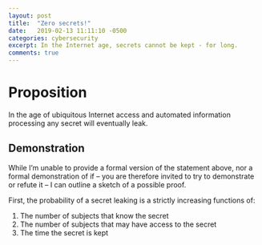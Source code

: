 ```yaml
---
layout: post
title:  "Zero secrets!"
date:   2019-02-13 11:11:10 -0500
categories: cybersecurity
excerpt: In the Internet age, secrets cannot be kept - for long.
comments: true
---
```

Proposition
===========
In the age of ubiquitous Internet access and automated information processing any secret will eventually leak.

Demonstration
-------------
While I’m unable to provide a formal version of the statement above, nor a formal demonstration of if – you are therefore invited to try to demonstrate or refute it – I can outline a sketch of a possible proof.

First, the probability of a secret leaking is a strictly increasing functions of:
1.	The number of subjects that know the secret
2.	The number of subjects that may have access to the secret
3.	The time the secret is kept
